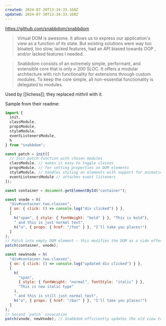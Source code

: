 ```yaml
---
created: 2024-07-30T13:34:33.168Z
updated: 2024-07-30T13:34:33.168Z
---
```

https://github.com/snabbdom/snabbdom

> Virtual DOM is awesome. It allows us to express our application's view as a function of its state. But existing solutions were way too bloated, too slow, lacked features, had an API biased towards OOP , and/or lacked features I needed.

> Snabbdom consists of an extremely simple, performant, and extensible core that is only ≈ 200 SLOC. It offers a modular architecture with rich functionality for extensions through custom modules. To keep the core simple, all non-essential functionality is delegated to modules.

Used by [[lichess]]; they replaced mithril with it.

Sample from their readme:

```js
import {
  init,
  classModule,
  propsModule,
  styleModule,
  eventListenersModule,
  h
} from "snabbdom";

const patch = init([
  // Init patch function with chosen modules
  classModule, // makes it easy to toggle classes
  propsModule, // for setting properties on DOM elements
  styleModule, // handles styling on elements with support for animations
  eventListenersModule // attaches event listeners
]);

const container = document.getElementById("container");

const vnode = h(
  "div#container.two.classes",
  { on: { click: () => console.log("div clicked") } },
  [
    h("span", { style: { fontWeight: "bold" } }, "This is bold"),
    " and this is just normal text",
    h("a", { props: { href: "/foo" } }, "I'll take you places!")
  ]
);
// Patch into empty DOM element – this modifies the DOM as a side effect
patch(container, vnode);

const newVnode = h(
  "div#container.two.classes",
  { on: { click: () => console.log("updated div clicked") } },
  [
    h(
      "span",
      { style: { fontWeight: "normal", fontStyle: "italic" } },
      "This is now italic type"
    ),
    " and this is still just normal text",
    h("a", { props: { href: "/bar" } }, "I'll take you places!")
  ]
);
// Second `patch` invocation
patch(vnode, newVnode); // Snabbdom efficiently updates the old view to the new state
```